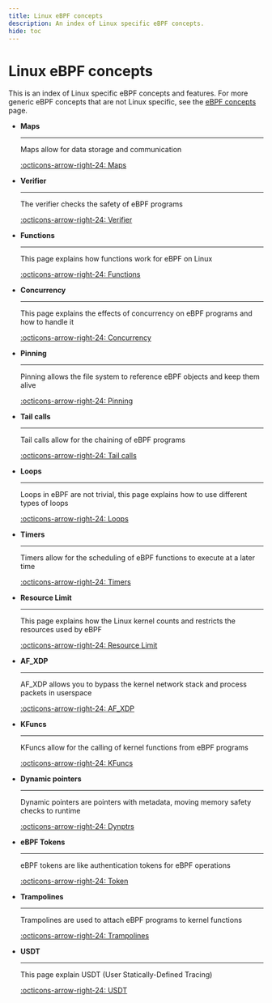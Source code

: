 ```yaml
---
title: Linux eBPF concepts
description: An index of Linux specific eBPF concepts.
hide: toc
---
```

# Linux eBPF concepts

This is an index of Linux specific eBPF concepts and features. For more generic eBPF concepts that are not Linux specific, see the [eBPF concepts](../../concepts/index.md) page.

<div class="grid cards" markdown>

-   __Maps__

    ---

    Maps allow for data storage and communication

    [:octicons-arrow-right-24: Maps](./maps.md)

-   __Verifier__

    ---

    The verifier checks the safety of eBPF programs

    [:octicons-arrow-right-24: Verifier](./verifier.md)

-  __Functions__

    ---

    This page explains how functions work for eBPF on Linux

    [:octicons-arrow-right-24: Functions](./functions.md)

-  __Concurrency__

    ---

    This page explains the effects of concurrency on eBPF programs and how to handle it

    [:octicons-arrow-right-24: Concurrency](./concurrency.md)

-  __Pinning__

    ---

    Pinning allows the file system to reference eBPF objects and keep them alive

    [:octicons-arrow-right-24: Pinning](./pinning.md)

-  __Tail calls__

    ---

    Tail calls allow for the chaining of eBPF programs

    [:octicons-arrow-right-24: Tail calls](./tail-calls.md)

-  __Loops__

    ---

    Loops in eBPF are not trivial, this page explains how to use different types of loops

    [:octicons-arrow-right-24: Loops](./loops.md)

- __Timers__

    ---

    Timers allow for the scheduling of eBPF functions to execute at a later time

    [:octicons-arrow-right-24: Timers](./timers.md)

- __Resource Limit__

    ---

    This page explains how the Linux kernel counts and restricts the resources used by eBPF

    [:octicons-arrow-right-24: Resource Limit](./resource-limit.md)

- __AF_XDP__

    ---

    AF_XDP allows you to bypass the kernel network stack and process packets in userspace

    [:octicons-arrow-right-24: AF_XDP](./af_xdp.md)

- __KFuncs__

    ---

    KFuncs allow for the calling of kernel functions from eBPF programs

    [:octicons-arrow-right-24: KFuncs](./kfuncs.md)

- __Dynamic pointers__

    ---

    Dynamic pointers are pointers with metadata, moving memory safety checks to runtime

    [:octicons-arrow-right-24: Dynptrs](./dynptrs.md)

- __eBPF Tokens__

    ---

    eBPF tokens are like authentication tokens for eBPF operations

    [:octicons-arrow-right-24: Token](./token.md)

- __Trampolines__

    ---

    Trampolines are used to attach eBPF programs to kernel functions

    [:octicons-arrow-right-24: Trampolines](./trampolines.md)

- __USDT__

    ---

    This page explain USDT (User Statically-Defined Tracing)

    [:octicons-arrow-right-24: USDT](./usdt.md)

</div>
